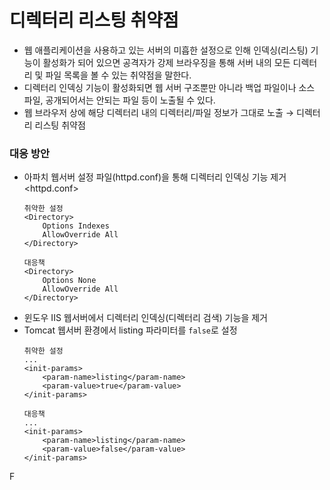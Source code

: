 # 디렉터리 리스팅 취약점
* 웹 애플리케이션을 사용하고 있는 서버의 미흡한 설정으로 인해 인덱싱(리스팅) 기능이 활성화가 되어 있으면 공격자가 강제 브라우징을 통해 서버 내의 모든 디렉터리 및 파일 목록을 볼 수 있는 취약점을 말한다. 
* 디렉터리 인덱싱 기능이 활성화되면 웹 서버 구조뿐만 아니라  백업 파일이나 소스 파일, 공개되어서는 안되는 파일 등이 노출될 수 있다. 
* 웹 브라우저 상에 해당 디렉터리 내의 디렉터리/파일 정보가 그대로 노출 → 디렉터리 리스팅 취약점

### 대응 방안
* 아파치 웹서버 설정 파일(httpd.conf)을 통해 디렉터리 인덱싱 기능 제거   
  <httpd.conf>
	```
	취약한 설정
	<Directory>
		Options Indexes 
		AllowOverride All
	</Directory>
	```
	```
	대응책
	<Directory>
		Options None 
		AllowOverride All
	</Directory>
	```
* 윈도우 IIS 웹서버에서 디렉터리 인덱싱(디렉터리 검색) 기능을 제거
* Tomcat 웹서버 환경에서 listing 파라미터를 `false`로 설정
	```
	취약한 설정
	...
	<init-params>
		<param-name>listing</param-name>
		<param-value>true</param-value>
	</init-params>
	```
	```
	대응책
	...
	<init-params>
		<param-name>listing</param-name>
		<param-value>false</param-value>
	</init-params>
	```
F